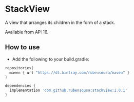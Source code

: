 # StackView
A view that arranges its children in the form of a stack.

Available from API 16.

## How to use

- Add the following to your build.gradle:
```groovy
repositories{
  maven { url "https://dl.bintray.com/rubensousa/maven" }
}

dependencies {
  implementation 'com.github.rubensousa:stackview:1.0.1'
}
```
